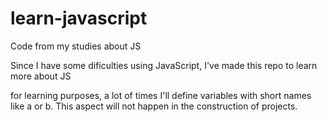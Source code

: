 # learn-javascript
Code from my studies about JS

Since I have some dificulties using JavaScript, I've made this repo to learn more about JS

for learning purposes, a lot of times I'll define variables with short names like a or b. This aspect will not happen in the construction of projects.